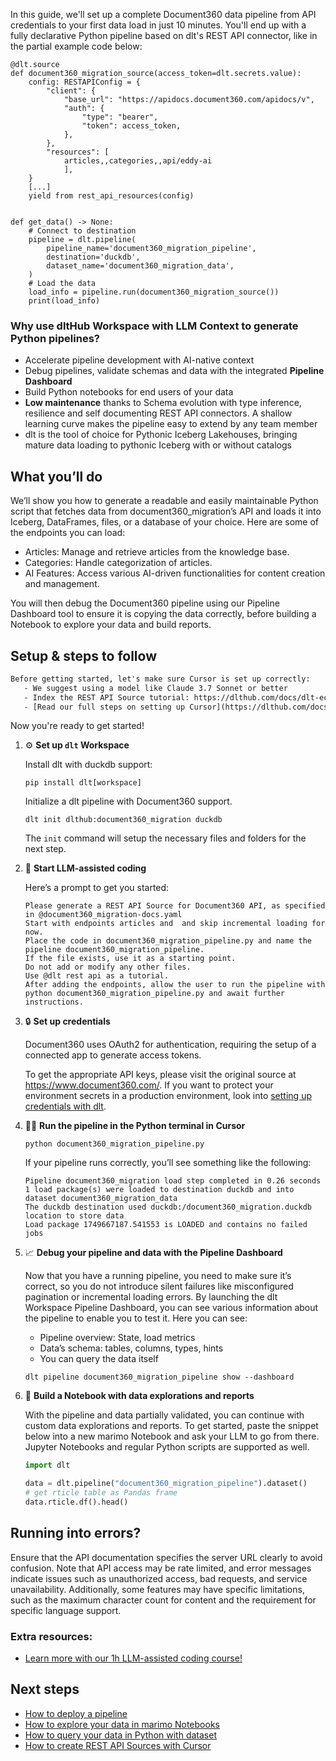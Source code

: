 In this guide, we'll set up a complete Document360 data pipeline from API credentials to your first data load in just 10 minutes. You'll end up with a fully declarative Python pipeline based on dlt's REST API connector, like in the partial example code below:

```python-outcome
@dlt.source
def document360_migration_source(access_token=dlt.secrets.value):
    config: RESTAPIConfig = {
        "client": {
            "base_url": "https://apidocs.document360.com/apidocs/v",
            "auth": {
                "type": "bearer",
                "token": access_token,
            },
        },
        "resources": [
            articles,,categories,,api/eddy-ai
            ],
    }
    [...]
    yield from rest_api_resources(config)


def get_data() -> None:
    # Connect to destination
    pipeline = dlt.pipeline(
        pipeline_name='document360_migration_pipeline',
        destination='duckdb',
        dataset_name='document360_migration_data', 
    )
    # Load the data
    load_info = pipeline.run(document360_migration_source())
    print(load_info) 
```

### Why use dltHub Workspace with LLM Context to generate Python pipelines?

- Accelerate pipeline development with AI-native context
- Debug pipelines, validate schemas and data with the integrated **Pipeline Dashboard**
- Build Python notebooks for end users of your data
- **Low maintenance** thanks to Schema evolution with type inference, resilience and self documenting REST API connectors. A shallow learning curve makes the pipeline easy to extend by any team member
- dlt is the tool of choice for Pythonic Iceberg Lakehouses, bringing mature data loading to pythonic Iceberg with or without catalogs

## What you’ll do

We’ll show you how to generate a readable and easily maintainable Python script that fetches data from document360_migration’s API and loads it into Iceberg, DataFrames, files, or a database of your choice. Here are some of the endpoints you can load:

- Articles: Manage and retrieve articles from the knowledge base.
- Categories: Handle categorization of articles.
- AI Features: Access various AI-driven functionalities for content creation and management.

You will then debug the Document360 pipeline using our Pipeline Dashboard tool to ensure it is copying the data correctly, before building a Notebook to explore your data and build reports.

## Setup & steps to follow

```default
Before getting started, let's make sure Cursor is set up correctly:
   - We suggest using a model like Claude 3.7 Sonnet or better
   - Index the REST API Source tutorial: https://dlthub.com/docs/dlt-ecosystem/verified-sources/rest_api/ and add it to context as **@dlt rest api**
   - [Read our full steps on setting up Cursor](https://dlthub.com/docs/dlt-ecosystem/llm-tooling/cursor-restapi#23-configuring-cursor-with-documentation)
```

Now you're ready to get started!

1. ⚙️ **Set up `dlt` Workspace**
    
    Install dlt with duckdb support:
    ```shell
    pip install dlt[workspace]
    ```

    Initialize a dlt pipeline with Document360 support.
    ```shell
    dlt init dlthub:document360_migration duckdb
    ```

    The `init` command will setup the necessary files and folders for the next step.
    
2. 🤠 **Start LLM-assisted coding**
    
    Here’s a prompt to get you started:
    
    ```prompt
    Please generate a REST API Source for Document360 API, as specified in @document360_migration-docs.yaml 
    Start with endpoints articles and  and skip incremental loading for now. 
    Place the code in document360_migration_pipeline.py and name the pipeline document360_migration_pipeline. 
    If the file exists, use it as a starting point. 
    Do not add or modify any other files. 
    Use @dlt rest api as a tutorial. 
    After adding the endpoints, allow the user to run the pipeline with python document360_migration_pipeline.py and await further instructions.
    ```

    
3. 🔒 **Set up credentials** 
    
    Document360 uses OAuth2 for authentication, requiring the setup of a connected app to generate access tokens.
    
    To get the appropriate API keys, please visit the original source at https://www.document360.com/.
    If you want to protect your environment secrets in a production environment, look into [setting up credentials with dlt](https://dlthub.com/docs/walkthroughs/add_credentials).
    
4. 🏃‍♀️ **Run the pipeline in the Python terminal in Cursor**
    
    ```shell
    python document360_migration_pipeline.py
    ```
    
    If your pipeline runs correctly, you’ll see something like the following:
    
    ```shell
    Pipeline document360_migration load step completed in 0.26 seconds
    1 load package(s) were loaded to destination duckdb and into dataset document360_migration_data
    The duckdb destination used duckdb:/document360_migration.duckdb location to store data
    Load package 1749667187.541553 is LOADED and contains no failed jobs
    ```
    
5. 📈 **Debug your pipeline and data with the Pipeline Dashboard**

    Now that you have a running pipeline, you need to make sure it’s correct, so you do not introduce silent failures like misconfigured pagination or incremental loading errors. By launching the dlt Workspace Pipeline Dashboard, you can see various information about the pipeline to enable you to test it. Here you can see:
    - Pipeline overview: State, load metrics
    - Data’s schema: tables, columns, types, hints
    - You can query the data itself
    
    ```shell
    dlt pipeline document360_migration_pipeline show --dashboard
    ```
    
6. 🐍 **Build a Notebook with data explorations and reports**

    With the pipeline and data partially validated, you can continue with custom data explorations and reports. To get started, paste the snippet below into a new marimo Notebook and ask your LLM to go from there. Jupyter Notebooks and regular Python scripts are supported as well.

    
    ```python
    import dlt

   data = dlt.pipeline("document360_migration_pipeline").dataset()
   # get rticle table as Pandas frame
   data.rticle.df().head()
    ```

## Running into errors?

Ensure that the API documentation specifies the server URL clearly to avoid confusion. Note that API access may be rate limited, and error messages indicate issues such as unauthorized access, bad requests, and service unavailability. Additionally, some features may have specific limitations, such as the maximum character count for content and the requirement for specific language support.

### Extra resources:

- [Learn more with our 1h LLM-assisted coding course!](https://www.youtube.com/watch?v=GGid70rnJuM)

## Next steps

- [How to deploy a pipeline](https://dlthub.com/docs/walkthroughs/deploy-a-pipeline)
- [How to explore your data in marimo Notebooks](https://dlthub.com/docs/general-usage/dataset-access/marimo)
- [How to query your data in Python with dataset](https://dlthub.com/docs/general-usage/dataset-access/dataset)
- [How to create REST API Sources with Cursor](https://dlthub.com/docs/dlt-ecosystem/llm-tooling/cursor-restapi)